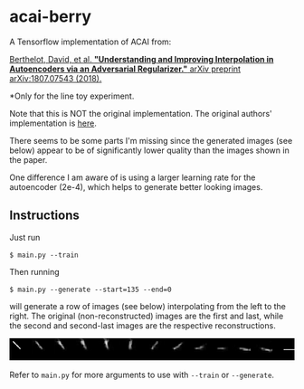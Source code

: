 # acai-berry

A Tensorflow implementation of ACAI from:

[Berthelot, David, et al. **"Understanding and Improving Interpolation in Autoencoders via an Adversarial Regularizer."** arXiv preprint arXiv:1807.07543 (2018).](https://arxiv.org/abs/1807.07543)

*Only for the line toy experiment.

Note that this is NOT the original implementation. The original authors' implementation is [here](https://github.com/brain-research/acai).

There seems to be some parts I'm missing since the generated images (see below) appear to be of significantly lower quality than the images shown in the paper.

One difference I am aware of is using a larger learning rate for the autoencoder (2e-4), which helps to generate better looking images.

## Instructions

Just run

```
$ main.py --train
```

Then running

```
$ main.py --generate --start=135 --end=0
```

will generate a row of images (see below) interpolating from the left to the right. The original (non-reconstructed) images are the first and last, while the second and second-last images are the respective reconstructions.

![Sample image to reproduce Figure 3 in original paper](https://raw.githubusercontent.com/greentfrapp/acai-berry/master/sample.png)

Refer to `main.py` for more arguments to use with `--train` or `--generate`.

